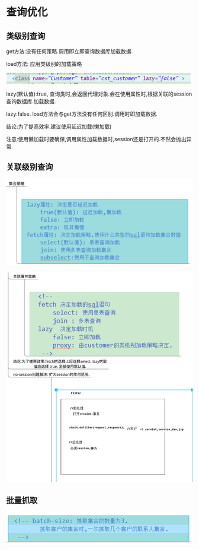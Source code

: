 # 查询优化

## 类级别查询

get方法:没有任何策略.调用即立即查询数据库加载数据.

load方法: 应用类级别的加载策略

![](../../../.gitbook/assets/image%20%28135%29.png)

lazy\(默认值\):true, 查询类时,会返回代理对象.会在使用属性时,根据关联的session查询数据库.加载数据.

lazy:false. load方法会与get方法没有任何区别.调用时即加载数据.

结论:为了提高效率.建议使用延迟加载\(懒加载\)

注意:使用懒加载时要确保,调用属性加载数据时,session还是打开的.不然会抛出异常

## 关联级别查询

![](../../../.gitbook/assets/image%20%28111%29.png)

![](../../../.gitbook/assets/image%20%289%29.png)

## 批量抓取

![](../../../.gitbook/assets/image%20%2880%29.png)

